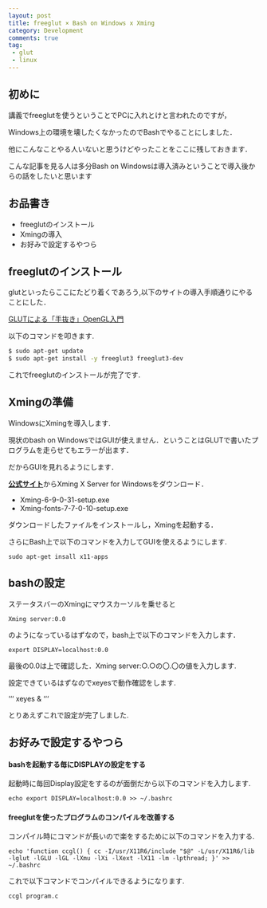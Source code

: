 ```yaml
---
layout: post
title: freeglut × Bash on Windows x Xming
category: Development
comments: true
tag:
 - glut
 - linux
---
```


## 初めに

講義でfreeglutを使うということでPCに入れとけと言われたのですが，

Windows上の環境を壊したくなかったのでBashでやることにしました．

他にこんなことやる人いないと思うけどやったことをここに残しておきます．

こんな記事を見る人は多分Bash on Windowsは導入済みということで導入後からの話をしたいと思います

## お品書き
* freeglutのインストール
* Xmingの導入
* お好みで設定するやつら


## freeglutのインストール

glutといったらここにたどり着くであろう,以下のサイトの導入手順通りにやることにした．

[GLUTによる「手抜き」OpenGL入門](https://tokoik.github.io/opengl/libglut.html)

以下のコマンドを叩きます.

```bash
$ sudo apt-get update
$ sudo apt-get install -y freeglut3 freeglut3-dev
```

これでfreeglutのインストールが完了です.

## Xmingの準備

WindowsにXmingを導入します.

現状のbash on WindowsではGUIが使えません．ということはGLUTで書いたプログラムを走らせてもエラーが出ます．

だからGUIを見れるようにします．

[**公式サイト**](https://ja.osdn.net/projects/sfnet_xming/)からXming X Server for Windowsをダウンロード．

* Xming-6-9-0-31-setup.exe
* Xming-fonts-7-7-0-10-setup.exe

ダウンロードしたファイルをインストールし，Xmingを起動する．

さらにBash上で以下のコマンドを入力してGUIを使えるようにします.

```
sudo apt-get insall x11-apps
```

## bashの設定

ステータスバーのXmingにマウスカーソルを乗せると

```
Xming server:0.0
```

のようになっているはずなので，bash上で以下のコマンドを入力します．

```
export DISPLAY=localhost:0.0
```

最後の0.0は上で確認した．Xming server:○.○の〇.〇の値を入力します.

設定できているはずなのでxeyesで動作確認をします.

‘‘‘
xeyes &
‘‘‘

とりあえずこれで設定が完了しました.

## お好みで設定するやつら

#### bashを起動する毎にDISPLAYの設定をする

起動時に毎回Display設定をするのが面倒だから以下のコマンドを入力します.

```
echo export DISPLAY=localhost:0.0 >> ~/.bashrc
```

#### freeglutを使ったプログラムのコンパイルを改善する

コンパイル時にコマンドが長いので楽をするために以下のコマンドを入力する.

```
echo 'function ccgl() { cc -I/usr/X11R6/include "$@" -L/usr/X11R6/lib -lglut -lGLU -lGL -lXmu -lXi -lXext -lX11 -lm -lpthread; }' >> ~/.bashrc
```

これで以下コマンドでコンパイルできるようになります.

```
ccgl program.c
```
